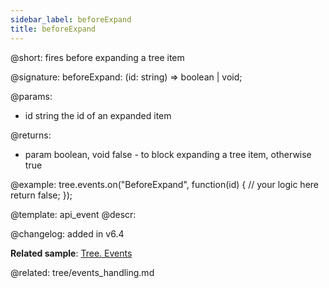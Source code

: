 ```yaml
---
sidebar_label: beforeExpand
title: beforeExpand
---          
```


@short: fires before expanding a tree item

@signature: beforeExpand: (id: string) => boolean | void;

@params: 
- id    string      the id of an expanded item

@returns:
- param     boolean, void     false - to block expanding  a tree item, otherwise true

@example:
tree.events.on("BeforeExpand", function(id) {
    // your logic here
    return false;
});


@template: api_event
@descr:

@changelog: added in v6.4

**Related sample**: [Tree. Events](https://snippet.dhtmlx.com/vux1ye9g)

@related: tree/events_handling.md